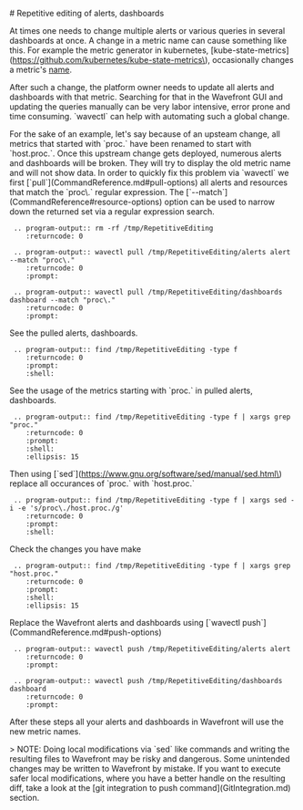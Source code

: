 
\# Repetitive editing of alerts, dashboards

At times one needs to change multiple alerts or various queries in several
dashboards at once. A change in a metric name can cause something like this.
For example the metric generator in kubernetes,
\[kube-state-metrics\]\(https://github.com/kubernetes/kube-state-metrics\),
occasionally changes a metric's
[name](https://github.com/kubernetes/kube-state-metrics/commit/aa8aa440de232fabb86af11c79b410d79dc48367#diff-28d2be13094298bdd1fac746cc0d3361R7).

After such a change, the platform owner needs to update all alerts and
dashboards with that metric. Searching for that in the Wavefront GUI and
updating the queries manually can be very labor intensive, error prone and time
consuming. \`wavectl\` can help with automating such a global change.

For the sake of an example, let's say because of an upsteam change, all metrics
that started with \`proc.\` have been renamed to start with \`host.proc.\`.
Once this upstream change gets deployed, numerous alerts and dashboards will be
broken. They will try to display the old metric name and will not show data.
In order to quickly fix this problem via \`wavectl\` we first
\[\`pull\`\]\(CommandReference.md#pull-options\) all alerts and resources that
match the \`proc\\.\` regular expression. The
\[\`--match\`\](CommandReference#resource-options) option can be used to narrow
down the returned set via a regular expression search.


<!-- First delete the temporary directory  -->

```eval_rst
 .. program-output:: rm -rf /tmp/RepetitiveEditing
    :returncode: 0
```

```eval_rst
 .. program-output:: wavectl pull /tmp/RepetitiveEditing/alerts alert --match "proc\."
    :returncode: 0
    :prompt:
```

```eval_rst
 .. program-output:: wavectl pull /tmp/RepetitiveEditing/dashboards dashboard --match "proc\."
    :returncode: 0
    :prompt:
```

See the pulled alerts, dashboards.

```eval_rst
 .. program-output:: find /tmp/RepetitiveEditing -type f
    :returncode: 0
    :prompt:
    :shell:
```

See the usage of the metrics starting with \`proc.\` in pulled alerts, dashboards.

```eval_rst
 .. program-output:: find /tmp/RepetitiveEditing -type f | xargs grep "proc."
    :returncode: 0
    :prompt:
    :shell:
    :ellipsis: 15
```

Then using \[\`sed\`\]\(https://www.gnu.org/software/sed/manual/sed.html\)
replace all occurances of \`proc.\` with \`host.proc.\`


```eval_rst
 .. program-output:: find /tmp/RepetitiveEditing -type f | xargs sed -i -e 's/proc\./host.proc./g'
    :returncode: 0
    :prompt:
    :shell:
```

<!-- TODO: This would be a nice place to introduce git integration -->

Check the changes you have make

```eval_rst
 .. program-output:: find /tmp/RepetitiveEditing -type f | xargs grep "host.proc."
    :returncode: 0
    :prompt:
    :shell:
    :ellipsis: 15
```

Replace the Wavefront alerts and dashboards using
\[\`wavectl push\`\]\(CommandReference.md#push-options\)

```eval_rst
 .. program-output:: wavectl push /tmp/RepetitiveEditing/alerts alert
    :returncode: 0
    :prompt:
```

```eval_rst
 .. program-output:: wavectl push /tmp/RepetitiveEditing/dashboards dashboard
    :returncode: 0
    :prompt:
```

After these steps all your alerts and dashboards in Wavefront will use the
new metric names.

\> NOTE: Doing local modifications via \`sed\` like commands and writing the
resulting files to Wavefront may be risky and dangerous. Some unintended
changes may be written to Wavefront by mistake.  If you want to execute safer
local modifications, where you have a better handle on the resulting diff, take
a look at the \[git integration to push command\]\(GitIntegration.md\) section.

